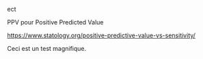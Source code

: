 
ect

PPV pour Positive Predicted Value

https://www.statology.org/positive-predictive-value-vs-sensitivity/



Ceci est un test magnifique. 

